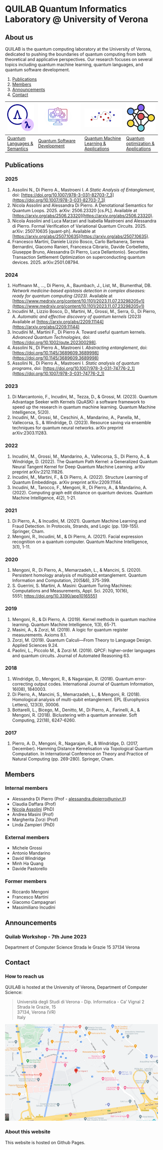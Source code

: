 # QUILAB Quantum Informatics Laboratory @ University of Verona

## About us

QUILAB is the quantum computing laboratory at the University of Verona, dedicated to pushing the boundaries of quantum computing 
from both theoretical and applicative perspectives. 
Our research focuses on several topics including quantum machine learning, 
quantum languages, and quantum software development.

1. [Publications](#publications)
2. [Members](#members)
3. [Announcements](#announcements)
4. [Contact](#contact)

| ![](icons/lambda.png)                          | ![](/icons/sw-dev.png)                         | ![](icons/kernel_trick.png)                                  |  ![](icons/ml.png) |
|------------------------------------------------|------------------------------------------------|--------------------------------------------------| --- |
| [Quantum Languages & Semantics](#anchor_qlang) | [Quantum Software Development](#anchor_qlogic) | [Quantum Machine Learning & Applications](#anchor_qml) | [Quantum optimization & Applications]() |


## Publications  

### 2025
1. Assolini N., Di Pierro A., Mastroeni I. *A Static Analysis of Entanglement*, doi: [https://doi.org/10.1007/978-3-031-82703-7_3](https://doi.org/10.1007/978-3-031-82703-7_3)
2. Nicola Assolini and Alessandra Di Pierro. A Denotational Semantics for Quantum Loops. 2025. arXiv: 2506.23320 [cs.PL]. Available at [https://arxiv.org/abs/2506.23320](https://arxiv.org/abs/2506.23320).
3. Nicola Assolini and Luca Marzari and Isabella Mastroeni and Alessandra di Pierro. Formal Verification of Variational Quantum Circuits. 2025. arXiv: 2507.10635 [quant-ph]. Available at [https://arxiv.org/abs/2507.10635](https://arxiv.org/abs/2507.10635).
4. Francesco Martini, Daniele Lizzio Bosco, Carlo Barbanera, Serena Bernardini, Giacomo Ranieri, Francesca Cibrario, Davide Corbelletto, Giuseppe Bruno, Alessandra Di Pierro, Luca Dellantonio}. Securities Transaction Settlement Optimization on superconducting quantum devices. 2025. arXiv:2501.08794.
	

### 2024
1. Hoffmann M., ..., Di Pierro, A., Baumbach, J., List, M., Blumenthal, DB. *Network medicine-based epistasis detection in complex diseases: ready for quantum computing (2023)*. Available at [https://www.medrxiv.org/content/10.1101/2023.11.07.23298205v1](https://www.medrxiv.org/content/10.1101/2023.11.07.23298205v1)
2. Incudini M., Lizzio Bosco, D., Martini, M., Grossi, M., Serra, G., Di Pierro, A. *Automatic and effective discovery of quantum kernels* (2023)
Available at [https://arxiv.org/abs/2209.11144](https://arxiv.org/abs/2209.11144)
3. Incudini M., Martini F., Di Pierro A. Toward useful quantum kernels. *Advanced Quantum Technologies*, doi: [https://doi.org/10.1002/qute.202300298].
4. Assolini N., Di Pierro A., Mastroeni I. *Abstracting entanglement*, doi: [https://doi.org/10.1145/3689609.3689998](https://doi.org/10.1145/3689609.3689998)
5. Assolini N., Di Pierro A., Mastroeni I. *Static analysis of quantum programs*, doi: [https://doi.org/10.1007/978-3-031-74776-2_1](https://doi.org/10.1007/978-3-031-74776-2_1)

### 2023
1. Di Marcantonio, F., Incudini, M., Tezza, D., & Grossi, M. (2023). Quantum Advantage Seeker with Kernels (QuASK): a software framework to speed up the research in quantum machine learning. Quantum Machine Intelligence, 5(20).
2. Incudini, M., Grossi, M., Ceschini, A., Mandarino, A., Panella, M., Vallecorsa, S., & Windridge, D. (2023). Resource saving via ensemble techniques for quantum neural networks. arXiv preprint arXiv:2303.11283.

### 2022
1. Incudini, M., Grossi, M., Mandarino, A., Vallecorsa, S., Di Pierro, A., & Windridge, D. (2022). The Quantum Path Kernel: a Generalized Quantum Neural Tangent Kernel for Deep Quantum Machine Learning. arXiv preprint arXiv:2212.11826.
2. Incudini, M., Martini, F., & Di Pierro, A. (2022). Structure Learning of Quantum Embeddings. arXiv preprint arXiv:2209.11144.
3. Incudini, M., Tarocco, F., Mengoni, R., Di Pierro, A., & Mandarino, A. (2022). Computing graph edit distance on quantum devices. Quantum Machine Intelligence, 4(2), 1-21.

### 2021
1. Di Pierro, A., & Incudini, M. (2021). Quantum Machine Learning and Fraud Detection. In Protocols, Strands, and Logic (pp. 139-155). Springer, Cham.
2. Mengoni, R., Incudini, M., & Di Pierro, A. (2021). Facial expression recognition on a quantum computer. Quantum Machine Intelligence, 3(1), 1-11.
 
### 2020
1. Mengoni, R., Di Pierro, A., Memarzadeh, L., & Mancini, S. (2020). Persistent homology analysis of multiqubit entanglement. Quantum Information and Computation, 20(5&6), 375-399.
2. S. Guerrini, S. Martini, A. Masini: Quantum Turing Machines: Computations and Measurements, Appl. Sci. 2020, 10(16), 5551; https://doi.org/10.3390/app10165551

### 2019
1. Mengoni, R., & Di Pierro, A. (2019). Kernel methods in quantum machine learning. Quantum Machine Intelligence, 1(3), 65-71.
2. Masini, A., & Zorzi, M. (2019). A logic for quantum register measurements. Axioms 8.1.
3. Zorzi, M. (2019). Quantum Calculi—From Theory to Language Design. Applied Sciences 9.24.
4. Paolini, L., Piccolo M., & Zorzi M. (2019). QPCF: higher-order languages and quantum circuits. Journal of Automated Reasoning 63.

### 2018
1. Windridge, D., Mengoni, R., & Nagarajan, R. (2018). Quantum error-correcting output codes. International Journal of Quantum Information, 16(08), 1840003.
2. Di Pierro, A., Mancini, S., Memarzadeh, L., & Mengoni, R. (2018). Homological analysis of multi-qubit entanglement. EPL (Europhysics Letters), 123(3), 30006.
3. Bottarelli, L., Bicego, M., Denitto, M., Di Pierro, A., Farinelli, A., & Mengoni, R. (2018). Biclustering with a quantum annealer. Soft Computing, 22(18), 6247-6260.

### 2017
1. Pierro, A. D., Mengoni, R., Nagarajan, R., & Windridge, D. (2017, December). Hamming Distance Kernelisation via Topological Quantum Computation. In International Conference on Theory and Practice of Natural Computing (pp. 269-280). Springer, Cham.

## Members   

### Internal members 

- Alessandra Di Pierro (Prof - alessandra.dipierro@univr.it)
- Claudia Daffara (Prof)
- [Nicola Assolini](https://nicolaassolini98.github.io/) (PhD)
- Andrea Masini (Prof)
- Margherita Zorzi (Prof)
- Linda Zampieri (PhD)

### External members

- Michele Grossi
- Antonio Mandarino
- David Windridge
- Minh Ha Quang
- Davide Pastorello
  

### Former members

- Riccardo Mengoni
- Francesco Martini
- Giacomo Campagnari
- Massimiliano Incudini

## Announcements

### Quilab Workshop - 7th June 2023 
Department of Computer Science 
Strada le Grazie 15
37134 Verona

## Contact  

### How to reach us

QUILAB is hosted at the University of Verona, Department of Computer Science:

> Università degli Studi di Verona - Dip. Informatica - Ca’ Vignal 2 \
> Strada le Grazie, 15 \
> 37134, Verona (VR) \
> Italy

![](map.png)

### About this website

This website is hosted on Github Pages.
